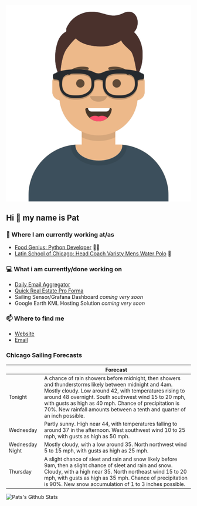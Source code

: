 [![Social banner for p-j-falconer](https://raw.githubusercontent.com/P-J-FALCONER/P-J-FALCONER/master/assets/avataaars.svg)](https://patfalconer.com/)
## Hi :wave: my name is Pat

### 💼 Where I am currently working at/as
- [Food Genius: Python Developer](https://getfoodgenius.com/) 🍔🐍
- [Latin School of Chicago: Head Coach Varisty Mens Water Polo](https://www.latinschool.org/) 🤽


### 💻 What i am currently/done working on
 - [Daily Email Aggregator](https://github.com/P-J-FALCONER/dott_daily_mail)
 - [Quick Real Estate Pro Forma](https://github.com/P-J-FALCONER/henry)
 - Sailing Sensor/Grafana Dashboard *coming very soon*
 - Google Earth KML Hosting Solution *coming very soon*

### 📫 Where to find me
 - [Website](https://patfalconer.com/)
 - [Email](mailto:patrick.j.falconer@gmail.com)


### Chicago Sailing Forecasts
|   | Forecast  |
|---|---|
| Tonight | A chance of rain showers before midnight, then showers and thunderstorms likely between midnight and 4am. Mostly cloudy. Low around 42, with temperatures rising to around 48 overnight. South southwest wind 15 to 20 mph, with gusts as high as 40 mph. Chance of precipitation is 70%. New rainfall amounts between a tenth and quarter of an inch possible. |
| Wednesday | Partly sunny. High near 44, with temperatures falling to around 37 in the afternoon. West southwest wind 10 to 25 mph, with gusts as high as 50 mph. |
| Wednesday Night | Mostly cloudy, with a low around 35. North northwest wind 5 to 15 mph, with gusts as high as 25 mph. |
| Thursday | A slight chance of sleet and rain and snow likely before 9am, then a slight chance of sleet and rain and snow. Cloudy, with a high near 35. North northeast wind 15 to 20 mph, with gusts as high as 35 mph. Chance of precipitation is 90%. New snow accumulation of 1 to 3 inches possible. |

![Pats's Github Stats](https://github-readme-stats.vercel.app/api?username=p-j-falconer&show_icons=true&theme=radical)
